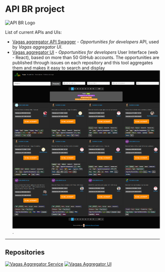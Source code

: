 # API BR project

<img src="https://apibr.com/ApiBRLogo.png" alt="API BR Logo" width="150px" />

List of current APIs and UIs:

- [Vagas aggregator API Swagger](https://apibr.com/vagas/swagger/) - *Opportunities for developers* API, used by *Vagas aggregator UI*.
- [Vagas aggregator UI](https://apibr.com/ui/vagas/) - *Opportunities for developers* User Interface (web - React), based on more than 50 GitHub accounts. The opportunities are published through issues on each repository and this tool aggregates them and makes it easy to search and display
![Screenshot of project interface](https://raw.githubusercontent.com/ApiBR/.github/main/profile/ApiBrVagasUi.png?version=2).

---

## Repositories

[![Vagas Aggregator Service](https://github-readme-stats-guibranco.vercel.app/api/pin/?username=ApiBR&repo=vagas-aggregator-service&show_issues=true&show_pull_requests=true&theme=dark)](https://github.com/ApiBR/vagas-aggregator-service)
[![Vagas Aggregator UI](https://github-readme-stats-guibranco.vercel.app/api/pin/?username=ApiBR&repo=vagas-aggregator-ui&show_issues=true&show_pull_requests=true&theme=dark)](https://github.com/ApiBR/vagas-aggregator-ui)

